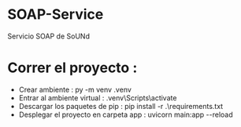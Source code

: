 # SOAP-Service
Servicio SOAP de SoUNd

# Correr el proyecto : 
- Crear ambiente : py -m venv .venv
- Entrar al ambiente virtual : .venv\Scripts\activate
- Descargar los paquetes de pip : pip install -r .\requirements.txt
- Desplegar el proyecto en carpeta app : uvicorn main:app --reload